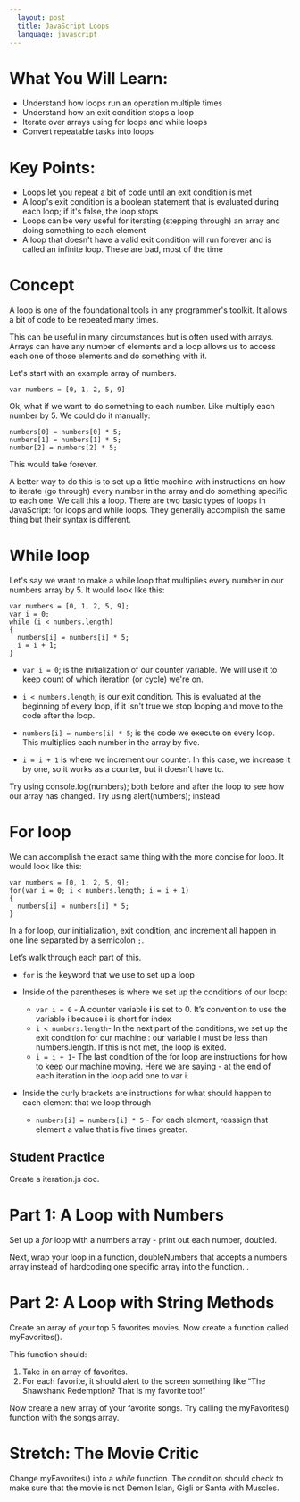 ```yaml
---
  layout: post
  title: JavaScript Loops
  language: javascript
---
```


# What You Will Learn:
+ Understand how loops run an operation multiple times
+ Understand how an exit condition stops a loop
+ Iterate over arrays using for loops and while loops
+ Convert repeatable tasks into loops

# Key Points:
+ Loops let you repeat a bit of code until an exit condition is met
+ A loop's exit condition is a boolean statement that is evaluated during each loop; if it's false, the loop stops
+ Loops can be very useful for iterating (stepping through) an array and doing something to each element
+ A loop that doesn't have a valid exit condition will run forever and is called an infinite loop. These are bad, most of the time

# Concept
A loop is one of the foundational tools in any programmer's toolkit. It allows a bit of code to be repeated many times.

This can be useful in many circumstances but is often used with arrays. Arrays can have any number of elements and a loop allows us to access each one of those elements and do something with it.

Let's start with an example array of numbers.

```
var numbers = [0, 1, 2, 5, 9]
```

Ok, what if we want to do something to each number. Like multiply each number by 5. We could do it manually:

```
numbers[0] = numbers[0] * 5;
numbers[1] = numbers[1] * 5;
number[2] = numbers[2] * 5;
```

This would take forever.

A better way to do this is to set up a little machine with instructions on how to iterate (go through) every number in the array and do something specific to each one. We call this a loop.
There are two basic types of loops in JavaScript: for loops and while loops. They generally accomplish the same thing but their syntax is different.

# While loop
Let's say we want to make a while loop that multiplies every number in our numbers array by 5. It would look like this:

```
var numbers = [0, 1, 2, 5, 9];
var i = 0;
while (i < numbers.length)
{
  numbers[i] = numbers[i] * 5;
  i = i + 1;
}
```

* `var i = 0`; is the initialization of our counter variable. We will use it to keep count of which iteration (or cycle) we're on.

* `i < numbers.length`; is our exit condition. This is evaluated at the beginning of every loop, if it isn't true we stop looping and move to the code after the loop.

* `numbers[i] = numbers[i] * 5`; is the code we execute on every loop. This multiplies each number in the array by five.

* `i = i + 1` is where we increment our counter. In this case, we increase it by one, so it works as a counter, but it doesn't have to.

Try using console.log(numbers); both before and after the loop to see how our array has changed. Try using alert(numbers); instead

# For loop
We can accomplish the exact same thing with the more concise for loop. It would look like this:

```
var numbers = [0, 1, 2, 5, 9];
for(var i = 0; i < numbers.length; i = i + 1)
{
  numbers[i] = numbers[i] * 5;
}
```

In a for loop, our initialization, exit condition, and increment all happen in one line separated by a semicolon `;`.

Let’s walk through each part of this.
+ `for` is the keyword that we use to set up a loop
+ Inside of the parentheses is where we set up the conditions of our loop:
  +   `var i = 0` - A counter variable **i** is set to 0. It’s convention to use the variable i because i is short for index
  + `i < numbers.length`- In the next part of the conditions, we set up the exit condition for our machine : our variable i must be less than numbers.length. If this is not met, the loop is exited.
  + `i = i + 1`- The last condition of the for loop are instructions for how to keep our machine moving. Here we are saying - at the end of each iteration in the loop add one to var i.

+ Inside the curly brackets are instructions for what should happen to each element that we loop through
  + `numbers[i] = numbers[i] * 5` - For each element, reassign that element a value that is five times greater.

## Student Practice
Create a iteration.js doc.

# Part 1: A Loop with  Numbers
Set up a _for_ loop with a numbers array -  print out each number, doubled.

Next, wrap your loop in a function, doubleNumbers that accepts a numbers array instead of hardcoding one specific array into the function.
.
# Part 2: A Loop with String Methods
Create an array of your top 5 favorites movies. Now create a function called myFavorites().

This function should:
1. Take in an array of favorites.
2. For each favorite, it should alert to the screen something like “The Shawshank Redemption? That is my favorite too!”

Now create a new array of your favorite songs. Try calling the myFavorites() function with the songs array.

# Stretch: The Movie Critic
Change myFavorites() into a _while_ function.  The condition  should check to make sure that the movie is not Demon Islan, Gigli or Santa with Muscles.

